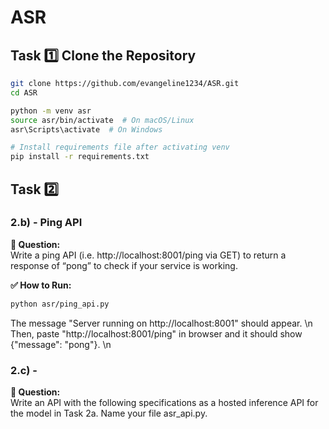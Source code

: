 # ASR

## Task 1️⃣ Clone the Repository
```sh
git clone https://github.com/evangeline1234/ASR.git
cd ASR

python -m venv asr
source asr/bin/activate  # On macOS/Linux
asr\Scripts\activate  # On Windows

# Install requirements file after activating venv
pip install -r requirements.txt
```

## Task 2️⃣ 
### 2.b) - Ping API
**📌 Question:**  
Write a ping API (i.e. http://localhost:8001/ping via GET) to return a response of “pong” to check if your service is working.

**✅ How to Run:**
```bash
python asr/ping_api.py
```
The message "Server running on http://localhost:8001" should appear. \n
Then, paste "http://localhost:8001/ping" in browser and it should show {"message": "pong"}. \n

### 2.c) - 
**📌 Question:**  
Write an API with the following specifications as a hosted inference API for the model in Task 2a. Name your file asr_api.py.
